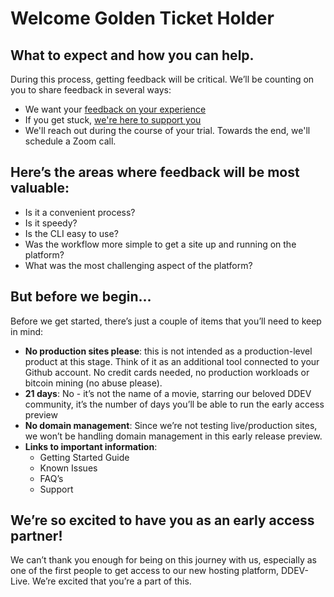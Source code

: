 # Welcome Golden Ticket Holder

## What to expect and how you can help. 
During this process, getting feedback will be critical.  We’ll be counting on you to share feedback in several ways: 
- We want your [feedback on your experience](https://dash.ddev.com/feedback/)
- If you get stuck, [we're here to support you](https://dash.ddev.com/docs/support/)
- We'll reach out during the course of your trial.  Towards the end, we'll schedule a Zoom call. 

## Here’s the areas where feedback will be most valuable: 
- Is it a convenient process?  
- Is it speedy?  
- Is the CLI easy to use?  
- Was the workflow more simple to get a site up and running on the platform?  
- What was the most challenging aspect of the platform?


## But before we begin...
Before we get started, there’s just a couple of items that you’ll need to keep in mind: 

- **No production sites please**: this is not intended as a production-level product at this stage. Think of it as an additional tool connected to your Github account. No credit cards needed, no production workloads or bitcoin mining (no abuse please).
- **21 days**: No - it’s not the name of a movie, starring our beloved DDEV community, it’s the number of days you’ll be able to run the early access preview
- **No domain management**: Since we’re not testing live/production sites, we won’t be handling domain management in this early release preview.  
- **Links to important information**: 
  - Getting Started Guide
  - Known Issues
  - FAQ’s
  - Support

## We’re so excited to have you as an early access partner!  
We can’t thank you enough for being on this journey with us, especially as one of the first people to get access to our new hosting platform, DDEV-Live.  We’re excited that you’re a part of this.  
